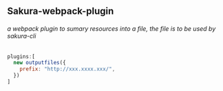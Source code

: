 ## Sakura-webpack-plugin

###### a webpack plugin to sumary resources into a file, the file is to be used by sakura-cli

```javascript
plugins:[
  new outputfiles({
    prefix: "http://xxx.xxxx.xxx/",
  })
]
```
